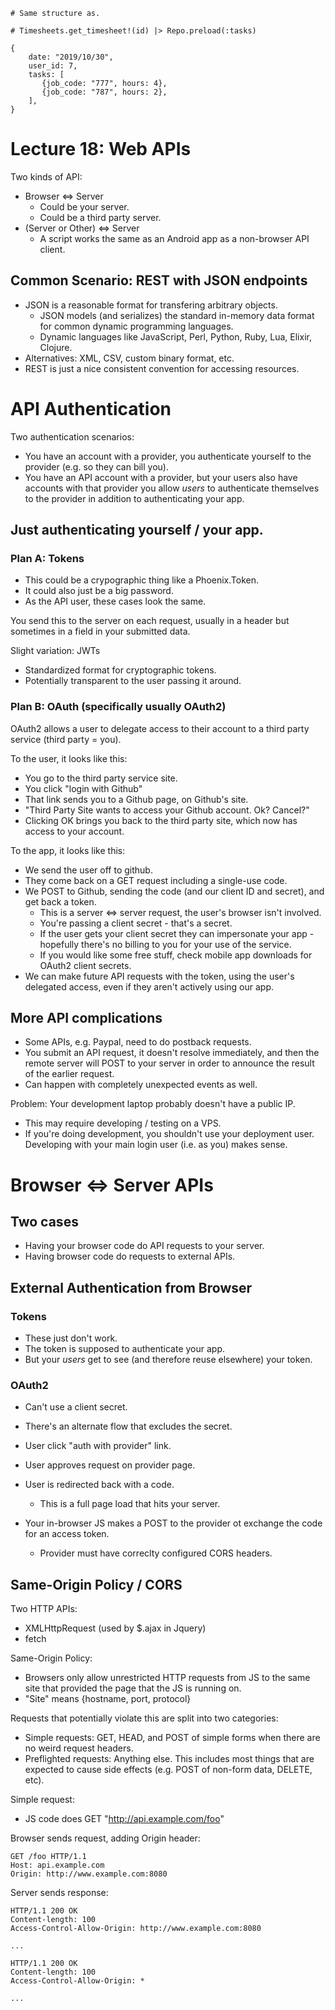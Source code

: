 
```
# Same structure as.

# Timesheets.get_timesheet!(id) |> Repo.preload(:tasks)

{
    date: "2019/10/30",
    user_id: 7,
    tasks: [
       {job_code: "777", hours: 4}, 
       {job_code: "787", hours: 2}, 
    ],
}
```


# Lecture 18: Web APIs

Two kinds of API:

 - Browser <=> Server
   - Could be your server.
   - Could be a third party server.
 - (Server or Other) <=> Server
   - A script works the same as an Android app as a
     non-browser API client.

## Common Scenario: REST with JSON endpoints

 - JSON is a reasonable format for transfering arbitrary objects.
   - JSON models (and serializes) the standard in-memory data format
     for common dynamic programming languages.
   - Dynamic languages like JavaScript, Perl, Python, Ruby, Lua, Elixir,
     Clojure.
 - Alternatives: XML, CSV, custom binary format, etc.
 - REST is just a nice consistent convention for accessing resources.

# API Authentication

Two authentication scenarios:

 - You have an account with a provider, you authenticate yourself to the
   provider (e.g. so they can bill you).
 - You have an API account with a provider, but your users also have accounts
   with that provider you allow *users* to authenticate themselves to the
   provider in addition to authenticating your app.

## Just authenticating yourself / your app.

### Plan A: Tokens

 - This could be a crypographic thing like a Phoenix.Token. 
 - It could also just be a big password.
 - As the API user, these cases look the same.

You send this to the server on each request, usually in a header but sometimes
in a field in your submitted data.

Slight variation: JWTs

 - Standardized format for cryptographic tokens.
 - Potentially transparent to the user passing it around.

### Plan B: OAuth (specifically usually OAuth2)

OAuth2 allows a user to delegate access to their account to a third party
service (third party = you).

To the user, it looks like this:

 - You go to the third party service site.
 - You click "login with Github"
 - That link sends you to a Github page, on Github's site.
 - "Third Party Site wants to access your Github account. Ok? Cancel?"
 - Clicking OK brings you back to the third party site, which now
   has access to your account.

To the app, it looks like this:

 - We send the user off to github.
 - They come back on a GET request including a single-use code.
 - We POST to Github, sending the code (and our client ID and secret),
   and get back a token.
   - This is a server <=> server request, the user's browser isn't
     involved.
   - You're passing a client secret - that's a secret.
   - If the user gets your client secret they can impersonate your
     app - hopefully there's no billing to you for your use of the
     service.
   - If you would like some free stuff, check mobile app downloads
     for OAuth2 client secrets.
 - We can make future API requests with the token, using the user's
   delegated access, even if they aren't actively using our app.

## More API complications

 - Some APIs, e.g. Paypal, need to do postback requests.
 - You submit an API request, it doesn't resolve immediately,
   and then the remote server will POST to your server in order
   to announce the result of the earlier request.
 - Can happen with completely unexpected events as well.

Problem: Your development laptop probably doesn't have a public IP.

 - This may require developing / testing on a VPS.
 - If you're doing development, you shouldn't use your deployment
   user. Developing with your main login user (i.e. as you) makes
   sense.

# Browser <=> Server APIs

## Two cases

 - Having your browser code do API requests to your server.
 - Having browser code do requests to external APIs.

## External Authentication from Browser

### Tokens

 - These just don't work.
 - The token is supposed to authenticate your app.
 - But your *users* get to see (and therefore reuse elsewhere) your token.

### OAuth2

 - Can't use a client secret.
 - There's an alternate flow that excludes the secret.

 - User click "auth with provider" link.
 - User approves request on provider page.
 - User is redirected back with a code.
   - This is a full page load that hits your server.
 - Your in-browser JS makes a POST to the provider ot exchange
   the code for an access token.
   - Provider must have correclty configured CORS headers.

## Same-Origin Policy / CORS

Two HTTP APIs:

 * XMLHttpRequest (used by $.ajax in Jquery)
 * fetch

Same-Origin Policy:

 * Browsers only allow unrestricted HTTP requests from JS to
   the same site that provided the page that the JS is running on.
 * "Site" means {hostname, port, protocol}

Requests that potentially violate this are split into two categories:

 * Simple requests: GET, HEAD, and POST of simple forms when there are
   no weird request headers.
 * Preflighted requests: Anything else. This includes most things that are
   expected to cause side effects (e.g. POST of non-form data, DELETE, etc).


Simple request:

 - JS code does GET "http://api.example.com/foo"

Browser sends request, adding Origin header:

```
GET /foo HTTP/1.1
Host: api.example.com
Origin: http://www.example.com:8080
```

Server sends response:


```
HTTP/1.1 200 OK
Content-length: 100
Access-Control-Allow-Origin: http://www.example.com:8080

...
```

```
HTTP/1.1 200 OK
Content-length: 100
Access-Control-Allow-Origin: *

...
```

 
 







